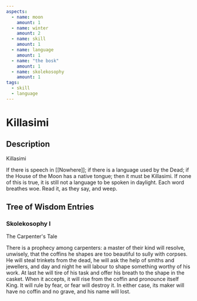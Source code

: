 ```yaml
---
aspects: 
  - name: moon
    amount: 1
  - name: winter
    amount: 2
  - name: skill
    amount: 1
  - name: language
    amount: 1
  - name: "the bosk"
    amount: 1
  - name: skolekosophy
    amount: 1
tags:
  - skill
  - language
---
```


# Killasimi

## Description
Killasimi

If there is speech in [[Nowhere]]; if there is a language used by the Dead; if the House of the Moon has a native tongue; then it must be Killasimi. If none of this is true, it is still not a language to be spoken in daylight. Each word breathes woe. Read it, as they say, and weep.
## Tree of Wisdom Entries

### Skolekosophy I
The Carpenter's Tale

There is a prophecy among carpenters: a master of their kind will resolve, unwisely, that the coffins he shapes are too beautiful to sully with corpses. He will steal trinkets from the dead, he will ask the help of smiths and jewellers, and day and night he will labour to shape something worthy of his work. At last he will tire of his task and offer his breath to the shape in the casket. When it accepts, it will rise from the coffin and pronounce itself King. It will rule by fear, or fear will destroy it. In either case, its maker will have no coffin and no grave, and his name will lost.